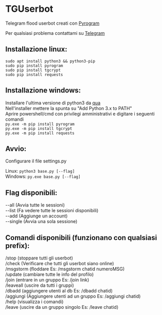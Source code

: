 # TGUserbot
<p>Telegram flood userbot creati con <a href="https://github.com/pyrogram">Pyrogram</a></p>
<p>Per qualsiasi problema contattami su <a href="https://t.me/TooUseless" rel="nofollow">Telegram</a></p>
<h2>Installazione linux:</h2>
<p><code>sudo apt install python3 && python3-pip</code><br>
<code>sudo pip install pyrogram</code><br>
<code>sudo pip install tgcrypt</code><br>
<code>sudo pip install requests</code><br></p>
<h2>Installazione windows:</h2>
<p>Installare l'ultima versione di python3 da <a href="https://www.python.org/downloads/" rel="nofollow">qua</a><br>
Nell'installer mettere la spunta su "Add Python 3.x to PATH"<br>
Aprire powershell/cmd con privilegi amministrativi e digitare i seguenti comandi<br>
<code>py.exe -m pip install pyrogram</code><br>
<code>py.exe -m pip install tgcrypt</code><br>
<code>py.exe -m pip install requests</code><br></p>
<h2>Avvio:</h2>
<p>Configurare il file settings.py</p>
<p>Linux: <code>python3 base.py [--flag]</code><br>
Windows: <code>py.exe base.py [--flag]</code></p>
<h2>Flag disponibili:</h2>
<p>--all (Avvia tutte le sessioni)<br>
--list (Fa vedere tutte le sessioni disponibili)<br>
--add (Aggiunge un account)<br>
--single (Avvia una sola sessione)<br></p>
<h2>Comandi disponibili (funzionano con qualsiasi prefix):</h2>
<p>/stop (stoppare tutti gli userbot)<br>
/check (Verificare che tutti gli userbot siano online)<br>
/msgstorm (floddare Es: /msgstorm chatid numeroMSG)<br>
/update (cambiare tutte le info del profilo)<br>
/join (entrare in un gruppo Es: /join link)<br>
/leaveall (uscire da tutti i gruppi)<br>
/dbadd (aggiungere utenti al db Es: /dbadd chatid)<br>
/aggiungi (Aggiungere utenti ad un gruppo Es: /aggiungi chatid)<br>
/help (visualizza i comandi)<br>
/leave (uscire da un gruppo singolo Es: /leave chatid)<br></p>
